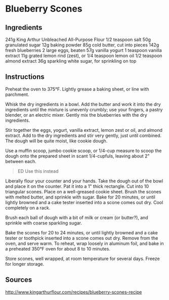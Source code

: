 # Blueberry Scones

## Ingredients

241g King Arthur Unbleached All-Purpose Flour
1/2 teaspoon salt
50g granulated sugar
12g baking powder
85g cold butter, cut into pieces
142g fresh blueberries
2 large eggs, beaten
57g vanilla yogurt
1 teaspoon vanilla extract
11g grated lemon rind (zest), or 1/4 teaspoon lemon oil
1/2 teaspoon almond extract
36g sparkling white sugar, for sprinkling on top

## Instructions

Preheat the oven to 375°F.
 Lightly grease a baking sheet, or line with parchment.

Whisk the dry ingredients in a bowl.
 Add the butter and work it into the dry ingredients until the mixture is unevenly crumbly; use your fingers, a pastry blender, or an electric mixer.
 Gently mix the blueberries with the dry ingredients.

Stir together the eggs, yogurt, vanilla extract, lemon zest or oil, and almond extract.
 Add to the dry ingredients and stir very gently, just until combined.
 The dough will be quite moist, like cookie dough.

Use a muffin scoop, jumbo cookie scoop, or 1/4-cup measure to scoop the dough onto the prepared sheet in scant 1/4-cupfuls, leaving about 2" between each.

> ED Use this instead

Liberally flour your counter and your hands. Take the dough out of the bowl and place it on the counter. Pat it into a 1" thick rectangle. Cut into 10 triangular scones. 
Place on a well-greased cookie sheet.
Brush the scones with melted butter, and sprinkle with sugar. 
Bake for 20 minutes, or until lightly browned and a cake tester inserted into a scone comes out dry. 
Cool completely on a rack.

Brush each ball of dough with a bit of milk or cream (or butter?), and sprinkle with coarse sparkling sugar.

Bake the scones for 20 to 24 minutes, or until lightly browned and a cake tester or toothpick inserted into a scone comes out dry.
 Remove from the oven, and serve warm.
 To reheat, wrap loosely in aluminum foil, and bake in a preheated 350°F oven for about 8 to 10 minutes.

Store scones, well wrapped, at room temperature for several days.
 Freeze for longer storage.


## Sources

http://www.kingarthurflour.com/recipes/blueberry-scones-recipe